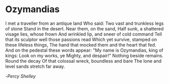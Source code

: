 # Ozymandias

I met a traveller from an antique land
Who said: Two vast and trunkless legs of stone
Stand in the desert. Near them, on the sand,
Half sunk, a shattered visage lies, whose frown
And wrinkled lip, and sneer of cold command
Tell that its sculptor well those passions read
Which yet survive, stamped on these lifeless things,
The hand that mocked them and the heart that fed.
And on the pedestal these words appear:
"My name is Ozymandias, king of kings:
Look on my works, ye Mighty, and despair!"
Nothing beside remains. Round the decay
Of that colossal wreck, boundless and bare
The lone and level sands stretch far away.

-*Percy Shelley*